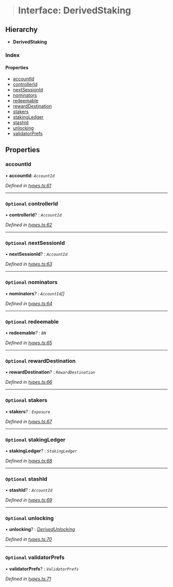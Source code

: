 > # Interface: DerivedStaking

## Hierarchy

* **DerivedStaking**

### Index

#### Properties

* [accountId](_types_.derivedstaking.md#accountid)
* [controllerId](_types_.derivedstaking.md#optional-controllerid)
* [nextSessionId](_types_.derivedstaking.md#optional-nextsessionid)
* [nominators](_types_.derivedstaking.md#optional-nominators)
* [redeemable](_types_.derivedstaking.md#optional-redeemable)
* [rewardDestination](_types_.derivedstaking.md#optional-rewarddestination)
* [stakers](_types_.derivedstaking.md#optional-stakers)
* [stakingLedger](_types_.derivedstaking.md#optional-stakingledger)
* [stashId](_types_.derivedstaking.md#optional-stashid)
* [unlocking](_types_.derivedstaking.md#optional-unlocking)
* [validatorPrefs](_types_.derivedstaking.md#optional-validatorprefs)

## Properties

###  accountId

• **accountId**: *`AccountId`*

*Defined in [types.ts:61](https://github.com/polkadot-js/api/blob/71c5920/packages/api-derive/src/types.ts#L61)*

___

### `Optional` controllerId

• **controllerId**? : *`AccountId`*

*Defined in [types.ts:62](https://github.com/polkadot-js/api/blob/71c5920/packages/api-derive/src/types.ts#L62)*

___

### `Optional` nextSessionId

• **nextSessionId**? : *`AccountId`*

*Defined in [types.ts:63](https://github.com/polkadot-js/api/blob/71c5920/packages/api-derive/src/types.ts#L63)*

___

### `Optional` nominators

• **nominators**? : *`AccountId`[]*

*Defined in [types.ts:64](https://github.com/polkadot-js/api/blob/71c5920/packages/api-derive/src/types.ts#L64)*

___

### `Optional` redeemable

• **redeemable**? : *`BN`*

*Defined in [types.ts:65](https://github.com/polkadot-js/api/blob/71c5920/packages/api-derive/src/types.ts#L65)*

___

### `Optional` rewardDestination

• **rewardDestination**? : *`RewardDestination`*

*Defined in [types.ts:66](https://github.com/polkadot-js/api/blob/71c5920/packages/api-derive/src/types.ts#L66)*

___

### `Optional` stakers

• **stakers**? : *`Exposure`*

*Defined in [types.ts:67](https://github.com/polkadot-js/api/blob/71c5920/packages/api-derive/src/types.ts#L67)*

___

### `Optional` stakingLedger

• **stakingLedger**? : *`StakingLedger`*

*Defined in [types.ts:68](https://github.com/polkadot-js/api/blob/71c5920/packages/api-derive/src/types.ts#L68)*

___

### `Optional` stashId

• **stashId**? : *`AccountId`*

*Defined in [types.ts:69](https://github.com/polkadot-js/api/blob/71c5920/packages/api-derive/src/types.ts#L69)*

___

### `Optional` unlocking

• **unlocking**? : *[DerivedUnlocking](../modules/_types_.md#derivedunlocking)*

*Defined in [types.ts:70](https://github.com/polkadot-js/api/blob/71c5920/packages/api-derive/src/types.ts#L70)*

___

### `Optional` validatorPrefs

• **validatorPrefs**? : *`ValidatorPrefs`*

*Defined in [types.ts:71](https://github.com/polkadot-js/api/blob/71c5920/packages/api-derive/src/types.ts#L71)*